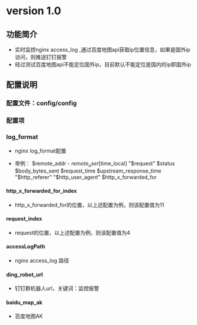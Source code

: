 # version 1.0

## 功能简介
* 实时监控nginx access_log ,通过百度地图api获取ip位置信息，如果是国外ip访问，则推送钉钉报警
* 经过测试百度地图api不能定位国外ip，目前默认不能定位是国内的ip即国外ip

## 配置说明
### 配置文件：config/config
### 配置项
### log_format
* nginx log_format配置

* 举例：
$remote_addr - $remote_user [$time_local] "$request" $status $body_bytes_sent $request_time $upstream_response_time "$http_referer" "$http_user_agent" $http_x_forwarded_for
#### http_x_forwarded_for_index
* http_x_forwarded_for的位置，以上述配置为例，则该配置值为11
#### request_index
* request的位置，以上述配置为例，则该配置值为4
#### accessLogPath
* nginx access_log 路径

#### ding_robot_url
* 钉钉群机器人url，关键词：监控报警

#### baidu_map_ak
* 百度地图AK




